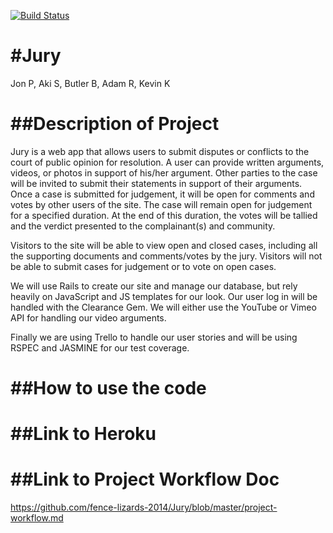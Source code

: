 [![Build Status](https://travis-ci.org/fence-lizards-2014/Jury.svg?branch=master)](https://travis-ci.org/fence-lizards-2014/Jury)

#Jury
====

Jon P, Aki S, Butler B, Adam R, Kevin K

##Description of Project
======================
Jury is a  web app that allows users to submit disputes or conflicts to the court of public opinion for resolution. A user can provide written arguments, videos, or photos in support of his/her argument. Other parties to the case will be invited to submit their statements in support of their arguments. Once a case is submitted for judgement, it will be open for comments and votes by other users of the site.  The case will remain open for judgement for a specified duration. At the end of this duration, the votes will be tallied and the verdict presented to the complainant(s) and community.

Visitors to the site will be able to view open and closed cases, including all the supporting documents and comments/votes by the jury. Visitors will not be able to submit cases for judgement or to vote on open cases. 


We will use Rails to create our site and manage our database, but rely heavily on JavaScript and JS templates for our look. Our user log in will be handled with the Clearance Gem. We will either use the YouTube or Vimeo API for handling our video arguments.

Finally we are using Trello to handle our user stories and will be using RSPEC and JASMINE for our test coverage.

##How to use the code
=====================


##Link to Heroku
================

##Link to Project Workflow Doc
==============================
https://github.com/fence-lizards-2014/Jury/blob/master/project-workflow.md
